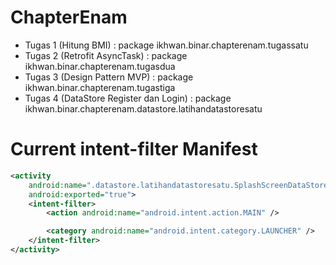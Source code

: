 # ChapterEnam

- Tugas 1 (Hitung BMI) : package ikhwan.binar.chapterenam.tugassatu
- Tugas 2 (Retrofit AsyncTask) : package ikhwan.binar.chapterenam.tugasdua
- Tugas 3 (Design Pattern MVP) : package ikhwan.binar.chapterenam.tugastiga
- Tugas 4 (DataStore Register dan Login) : package ikhwan.binar.chapterenam.datastore.latihandatastoresatu

# Current intent-filter Manifest 

```xml
<activity
    android:name=".datastore.latihandatastoresatu.SplashScreenDataStoreSatuActivity"
    android:exported="true">
    <intent-filter>
        <action android:name="android.intent.action.MAIN" />

        <category android:name="android.intent.category.LAUNCHER" />
    </intent-filter>
</activity>

```

